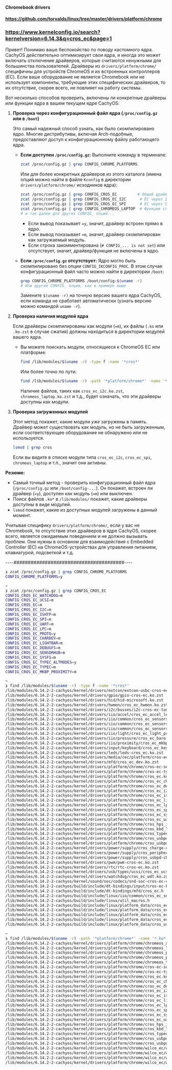 #### Chromebook drivers
#### https://github.com/torvalds/linux/tree/master/drivers/platform/chrome
### https://www.kernelconfig.io/search?kernelversion=6.14.3&q=cros_ec&page=1


Привет! Понимаю ваше беспокойство по поводу кастомного ядра. CachyOS действительно оптимизирует свои ядра, и иногда это может включать отключение драйверов, которые считаются ненужными для большинства пользователей. Драйверы из `drivers/platform/chrome/` специфичны для устройств ChromeOS и их встроенных контроллеров (EC). Если ваше оборудование не является Chromebook или не использует компоненты, требующие этих специфических драйверов, то их отсутствие, скорее всего, не повлияет на работу системы.

Вот несколько способов проверить, включены ли конкретные драйверы или функции ядра в вашем текущем ядре CachyOS:

1.  **Проверка через конфигурационный файл ядра (`/proc/config.gz` или в `/boot`)**

    Это самый надежный способ узнать, как было скомпилировано ядро. Многие дистрибутивы, включая Arch-подобные, предоставляют доступ к конфигурационному файлу работающего ядра.

    * **Если доступен `/proc/config.gz`:**
        Выполните команду в терминале:
        ```bash
        zcat /proc/config.gz | grep CONFIG_CHROME_PLATFORMS
        ```
        Или для более конкретных драйверов из этого каталога (имена опций можно найти в файле `Kconfig` в директории `drivers/platform/chrome/` исходников ядра):
        ```bash
        zcat /proc/config.gz | grep CONFIG_CROS_EC         # Общий драйвер EC
        zcat /proc/config.gz | grep CONFIG_CROS_EC_I2C      # EC через I2C
        zcat /proc/config.gz | grep CONFIG_CROS_EC_SPI      # EC через SPI
        zcat /proc/config.gz | grep CONFIG_CHROMEOS_LAPTOP  # Функции специфичные для лэптопов ChromeOS
        # и так далее для других CONFIG_ опций...
        ```
        * Если вывод показывает `=y`, значит, драйвер встроен прямо в ядро.
        * Если вывод показывает `=m`, значит, драйвер скомпилирован как загружаемый модуль.
        * Если строка закомментирована (`# CONFIG_... is not set`) или отсутствует, значит, драйвер/функция не включены в ядро.

    * **Если `/proc/config.gz` отсутствует:**
        Ядро могло быть скомпилировано без опции `CONFIG_IKCONFIG_PROC`. В этом случае конфигурационный файл часто можно найти в директории `/boot`:
        ```bash
        grep CONFIG_CHROME_PLATFORMS /boot/config-$(uname -r)
        # Или другие CONFIG_ опции, как в примере выше
        ```
        Замените `$(uname -r)` на точную версию вашего ядра CachyOS, если команда не сработает автоматически (узнать версию можно командой `uname -r`).

2.  **Проверка наличия модулей ядра**

    Если драйверы скомпилированы как модули (`=m`), их файлы (`.ko` или `.ko.zst` в случае сжатия) должны находиться в директории модулей вашего ядра.

    * Вы можете поискать модули, относящиеся к ChromeOS EC или платформе:
        ```bash
        find /lib/modules/$(uname -r) -type f -name '*cros*'
        ```
        Или более точно по пути:
        ```bash
        find /lib/modules/$(uname -r) -path '*platform/chrome*' -name '*.ko*'
        ```
        Наличие файлов, таких как `cros_ec_i2c.ko.zst`, `chromeos_laptop.ko.zst` и т.д., будет означать, что эти драйверы доступны как модули.

3.  **Проверка загруженных модулей**

    Этот метод покажет, какие модули *уже* загружены в память. Драйвер может существовать как модуль, но не быть загруженным, если соответствующее оборудование не обнаружено или не используется.
    ```bash
    lsmod | grep cros
    ```
    Если вы видите в списке модули типа `cros_ec_i2c`, `cros_ec_spi`, `chromeos_laptop` и т.п., значит они активны.

**Резюме:**

* Самый точный метод - проверить конфигурационный файл ядра (`/proc/config.gz` или `/boot/config-...`). Он покажет, встроен ли драйвер (`=y`), доступен как модуль (`=m`) или выключен.
* Поиск файлов `.ko*` в `/lib/modules/` покажет, какие драйверы доступны в виде модулей.
* `lsmod` покажет, какие из доступных модулей загружены в данный момент.

Учитывая специфику `drivers/platform/chrome/`, если у вас не Chromebook, то отсутствие этих драйверов в ядре CachyOS, скорее всего, является ожидаемым поведением и не должно вызывать проблем. Они нужны в основном для взаимодействия с Embedded Controller (EC) на ChromeOS-устройствах для управления питанием, клавиатурой, подсветкой и т.д.

----#######################################----
```bash
❯ zcat /proc/config.gz | grep CONFIG_CHROME_PLATFORMS
CONFIG_CHROME_PLATFORMS=y

~
❯ zcat /proc/config.gz | grep CONFIG_CROS_EC
CONFIG_CROS_EC_WATCHDOG=m
CONFIG_CROS_EC_UCSI=m
CONFIG_CROS_EC=m
CONFIG_CROS_EC_I2C=m
CONFIG_CROS_EC_ISHTP=m
CONFIG_CROS_EC_SPI=m
CONFIG_CROS_EC_UART=m
CONFIG_CROS_EC_LPC=m
CONFIG_CROS_EC_PROTO=y
CONFIG_CROS_EC_CHARDEV=m
CONFIG_CROS_EC_LIGHTBAR=m
CONFIG_CROS_EC_DEBUGFS=m
CONFIG_CROS_EC_SENSORHUB=m
CONFIG_CROS_EC_SYSFS=m
CONFIG_CROS_EC_TYPEC_ALTMODES=y
CONFIG_CROS_EC_TYPEC=m
CONFIG_CROS_EC_MKBP_PROXIMITY=m

~
❯ find /lib/modules/$(uname -r) -type f -name '*cros*'
/lib/modules/6.14.2-2-cachyos/kernel/drivers/extcon/extcon-usbc-cros-ec.ko.zst
/lib/modules/6.14.2-2-cachyos/kernel/drivers/gpio/gpio-cros-ec.ko.zst
/lib/modules/6.14.2-2-cachyos/kernel/drivers/hid/hid-microsoft.ko.zst
/lib/modules/6.14.2-2-cachyos/kernel/drivers/hwmon/cros_ec_hwmon.ko.zst
/lib/modules/6.14.2-2-cachyos/kernel/drivers/i2c/busses/i2c-cros-ec-tunnel.ko.zst
/lib/modules/6.14.2-2-cachyos/kernel/drivers/iio/accel/cros_ec_accel_legacy.ko.zst
/lib/modules/6.14.2-2-cachyos/kernel/drivers/iio/common/cros_ec_sensors/cros_ec_lid_angle.ko.zst
/lib/modules/6.14.2-2-cachyos/kernel/drivers/iio/common/cros_ec_sensors/cros_ec_sensors.ko.zst
/lib/modules/6.14.2-2-cachyos/kernel/drivers/iio/common/cros_ec_sensors/cros_ec_sensors_core.ko.zst
/lib/modules/6.14.2-2-cachyos/kernel/drivers/iio/light/cros_ec_light_prox.ko.zst
/lib/modules/6.14.2-2-cachyos/kernel/drivers/iio/pressure/cros_ec_baro.ko.zst
/lib/modules/6.14.2-2-cachyos/kernel/drivers/iio/proximity/cros_ec_mkbp_proximity.ko.zst
/lib/modules/6.14.2-2-cachyos/kernel/drivers/input/keyboard/cros_ec_keyb.ko.zst
/lib/modules/6.14.2-2-cachyos/kernel/drivers/leds/leds-cros_ec.ko.zst
/lib/modules/6.14.2-2-cachyos/kernel/drivers/media/cec/platform/cros-ec/cros-ec-cec.ko.zst
/lib/modules/6.14.2-2-cachyos/kernel/drivers/mfd/cros_ec_dev.ko.zst
/lib/modules/6.14.2-2-cachyos/kernel/drivers/platform/chrome/cros-ec-sensorhub.ko.zst
/lib/modules/6.14.2-2-cachyos/kernel/drivers/platform/chrome/cros-ec-typec.ko.zst
/lib/modules/6.14.2-2-cachyos/kernel/drivers/platform/chrome/cros_ec.ko.zst
/lib/modules/6.14.2-2-cachyos/kernel/drivers/platform/chrome/cros_ec_chardev.ko.zst
/lib/modules/6.14.2-2-cachyos/kernel/drivers/platform/chrome/cros_ec_debugfs.ko.zst
/lib/modules/6.14.2-2-cachyos/kernel/drivers/platform/chrome/cros_ec_i2c.ko.zst
/lib/modules/6.14.2-2-cachyos/kernel/drivers/platform/chrome/cros_ec_ishtp.ko.zst
/lib/modules/6.14.2-2-cachyos/kernel/drivers/platform/chrome/cros_ec_lightbar.ko.zst
/lib/modules/6.14.2-2-cachyos/kernel/drivers/platform/chrome/cros_ec_lpcs.ko.zst
/lib/modules/6.14.2-2-cachyos/kernel/drivers/platform/chrome/cros_ec_spi.ko.zst
/lib/modules/6.14.2-2-cachyos/kernel/drivers/platform/chrome/cros_ec_sysfs.ko.zst
/lib/modules/6.14.2-2-cachyos/kernel/drivers/platform/chrome/cros_ec_uart.ko.zst
/lib/modules/6.14.2-2-cachyos/kernel/drivers/platform/chrome/cros_hps_i2c.ko.zst
/lib/modules/6.14.2-2-cachyos/kernel/drivers/platform/chrome/cros_kbd_led_backlight.ko.zst
/lib/modules/6.14.2-2-cachyos/kernel/drivers/platform/chrome/cros_typec_switch.ko.zst
/lib/modules/6.14.2-2-cachyos/kernel/drivers/platform/chrome/cros_usbpd_logger.ko.zst
/lib/modules/6.14.2-2-cachyos/kernel/drivers/platform/chrome/cros_usbpd_notify.ko.zst
/lib/modules/6.14.2-2-cachyos/kernel/drivers/power/supply/cros_charge-control.ko.zst
/lib/modules/6.14.2-2-cachyos/kernel/drivers/power/supply/cros_peripheral_charger.ko.zst
/lib/modules/6.14.2-2-cachyos/kernel/drivers/power/supply/cros_usbpd-charger.ko.zst
/lib/modules/6.14.2-2-cachyos/kernel/drivers/pwm/pwm-cros-ec.ko.zst
/lib/modules/6.14.2-2-cachyos/kernel/drivers/rtc/rtc-cros-ec.ko.zst
/lib/modules/6.14.2-2-cachyos/kernel/drivers/usb/typec/ucsi/cros_ec_ucsi.ko.zst
/lib/modules/6.14.2-2-cachyos/kernel/drivers/watchdog/cros_ec_wdt.ko.zst
/lib/modules/6.14.2-2-cachyos/kernel/sound/soc/codecs/snd-soc-cros-ec-codec.ko.zst
/lib/modules/6.14.2-2-cachyos/build/include/dt-bindings/input/cros-ec-keyboard.h
/lib/modules/6.14.2-2-cachyos/build/include/dt-bindings/mfd/cros_ec.h
/lib/modules/6.14.2-2-cachyos/build/include/linux/iio/common/cros_ec_sensors_core.h
/lib/modules/6.14.2-2-cachyos/build/include/linux/util_macros.h
/lib/modules/6.14.2-2-cachyos/build/include/linux/platform_data/cros_ec_chardev.h
/lib/modules/6.14.2-2-cachyos/build/include/linux/platform_data/cros_ec_commands.h
/lib/modules/6.14.2-2-cachyos/build/include/linux/platform_data/cros_ec_proto.h
/lib/modules/6.14.2-2-cachyos/build/include/linux/platform_data/cros_ec_sensorhub.h
/lib/modules/6.14.2-2-cachyos/build/include/linux/platform_data/cros_usbpd_notify.h

~
❯ find /lib/modules/$(uname -r) -path '*platform/chrome*' -name '*.ko*'
/lib/modules/6.14.2-2-cachyos/kernel/drivers/platform/chrome/chromeos_acpi.ko.zst
/lib/modules/6.14.2-2-cachyos/kernel/drivers/platform/chrome/chromeos_laptop.ko.zst
/lib/modules/6.14.2-2-cachyos/kernel/drivers/platform/chrome/chromeos_privacy_screen.ko.zst
/lib/modules/6.14.2-2-cachyos/kernel/drivers/platform/chrome/chromeos_pstore.ko.zst
/lib/modules/6.14.2-2-cachyos/kernel/drivers/platform/chrome/chromeos_tbmc.ko.zst
/lib/modules/6.14.2-2-cachyos/kernel/drivers/platform/chrome/cros-ec-sensorhub.ko.zst
/lib/modules/6.14.2-2-cachyos/kernel/drivers/platform/chrome/cros-ec-typec.ko.zst
/lib/modules/6.14.2-2-cachyos/kernel/drivers/platform/chrome/cros_ec.ko.zst
/lib/modules/6.14.2-2-cachyos/kernel/drivers/platform/chrome/cros_ec_chardev.ko.zst
/lib/modules/6.14.2-2-cachyos/kernel/drivers/platform/chrome/cros_ec_debugfs.ko.zst
/lib/modules/6.14.2-2-cachyos/kernel/drivers/platform/chrome/cros_ec_i2c.ko.zst
/lib/modules/6.14.2-2-cachyos/kernel/drivers/platform/chrome/cros_ec_ishtp.ko.zst
/lib/modules/6.14.2-2-cachyos/kernel/drivers/platform/chrome/cros_ec_lightbar.ko.zst
/lib/modules/6.14.2-2-cachyos/kernel/drivers/platform/chrome/cros_ec_lpcs.ko.zst
/lib/modules/6.14.2-2-cachyos/kernel/drivers/platform/chrome/cros_ec_spi.ko.zst
/lib/modules/6.14.2-2-cachyos/kernel/drivers/platform/chrome/cros_ec_sysfs.ko.zst
/lib/modules/6.14.2-2-cachyos/kernel/drivers/platform/chrome/cros_ec_uart.ko.zst
/lib/modules/6.14.2-2-cachyos/kernel/drivers/platform/chrome/cros_hps_i2c.ko.zst
/lib/modules/6.14.2-2-cachyos/kernel/drivers/platform/chrome/cros_kbd_led_backlight.ko.zst
/lib/modules/6.14.2-2-cachyos/kernel/drivers/platform/chrome/cros_typec_switch.ko.zst
/lib/modules/6.14.2-2-cachyos/kernel/drivers/platform/chrome/cros_usbpd_logger.ko.zst
/lib/modules/6.14.2-2-cachyos/kernel/drivers/platform/chrome/cros_usbpd_notify.ko.zst
/lib/modules/6.14.2-2-cachyos/kernel/drivers/platform/chrome/wilco_ec/wilco_ec.ko.zst
/lib/modules/6.14.2-2-cachyos/kernel/drivers/platform/chrome/wilco_ec/wilco_ec_debugfs.ko.zst
/lib/modules/6.14.2-2-cachyos/kernel/drivers/platform/chrome/wilco_ec/wilco_ec_events.ko.zst
/lib/modules/6.14.2-2-cachyos/kernel/drivers/platform/chrome/wilco_ec/wilco_ec_telem.ko.zst
```

